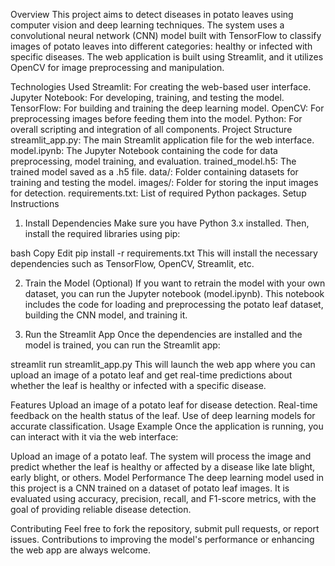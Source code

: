 
Overview
This project aims to detect diseases in potato leaves using computer vision and deep learning techniques. The system uses a convolutional neural network (CNN) model built with TensorFlow to classify images of potato leaves into different categories: healthy or infected with specific diseases. The web application is built using Streamlit, and it utilizes OpenCV for image preprocessing and manipulation.

Technologies Used
Streamlit: For creating the web-based user interface.
Jupyter Notebook: For developing, training, and testing the model.
TensorFlow: For building and training the deep learning model.
OpenCV: For preprocessing images before feeding them into the model.
Python: For overall scripting and integration of all components.
Project Structure
streamlit_app.py: The main Streamlit application file for the web interface.
model.ipynb: The Jupyter Notebook containing the code for data preprocessing, model training, and evaluation.
trained_model.h5: The trained model saved as a .h5 file.
data/: Folder containing datasets for training and testing the model.
images/: Folder for storing the input images for detection.
requirements.txt: List of required Python packages.
Setup Instructions
1. Install Dependencies
Make sure you have Python 3.x installed. Then, install the required libraries using pip:

bash
Copy
Edit
pip install -r requirements.txt
This will install the necessary dependencies such as TensorFlow, OpenCV, Streamlit, etc.

2. Train the Model (Optional)
If you want to retrain the model with your own dataset, you can run the Jupyter notebook (model.ipynb). This notebook includes the code for loading and preprocessing the potato leaf dataset, building the CNN model, and training it.

3. Run the Streamlit App
Once the dependencies are installed and the model is trained, you can run the Streamlit app:


streamlit run streamlit_app.py
This will launch the web app where you can upload an image of a potato leaf and get real-time predictions about whether the leaf is healthy or infected with a specific disease.

Features
Upload an image of a potato leaf for disease detection.
Real-time feedback on the health status of the leaf.
Use of deep learning models for accurate classification.
Usage Example
Once the application is running, you can interact with it via the web interface:

Upload an image of a potato leaf.
The system will process the image and predict whether the leaf is healthy or affected by a disease like late blight, early blight, or others.
Model Performance
The deep learning model used in this project is a CNN trained on a dataset of potato leaf images. It is evaluated using accuracy, precision, recall, and F1-score metrics, with the goal of providing reliable disease detection.

Contributing
Feel free to fork the repository, submit pull requests, or report issues. Contributions to improving the model's performance or enhancing the web app are always welcome.
